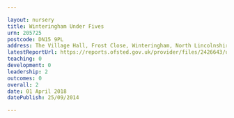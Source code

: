 ```yaml
---

layout: nursery
title: Winteringham Under Fives
urn: 205725
postcode: DN15 9PL
address: The Village Hall, Frost Close, Winteringham, North Lincolnshire, DN15 9PL
latestReportUrl: https://reports.ofsted.gov.uk/provider/files/2426643/urn/205725.pdf
teaching: 0
development: 0
leadership: 2
outcomes: 0
overall: 2
date: 01 April 2018 
datePublish: 25/09/2014

---
```

